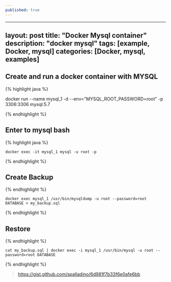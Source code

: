 ```yaml
---
published: true
---
```

---
layout: post
title: "Docker Mysql container"
description: "docker mysql"
tags: [example, Docker, mysql]
categories: [Docker, mysql, examples]
---

## Create and run a docker container with MYSQL 

{% highlight java %}

  docker run --name mysql_1 -d --env="MYSQL_ROOT_PASSWORD=root" -p 3306:3306 mysql:5.7
  
{% endhighlight %}

## Enter to mysql bash

{% highlight java %}

	docker exec -it mysql_1 mysql -u root -p
    
{% endhighlight %}

## Create Backup

{% endhighlight %}

	docker exec mysql_1 /usr/bin/mysqldump -u root --password=root DATABASE > my_backup.sql
    
{% endhighlight %}

## Restore

{% endhighlight %}

	cat my_backup.sql | docker exec -i mysql_1 /usr/bin/mysql -u root --password=root DATABASE
    
{% endhighlight %}



> https://gist.github.com/spalladino/6d981f7b33f6e0afe6bb

